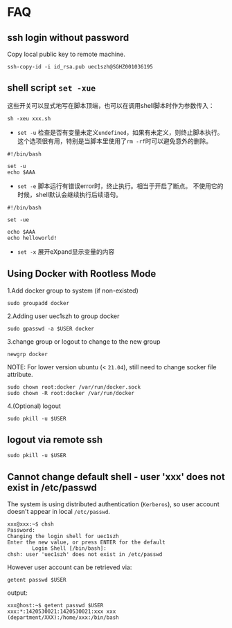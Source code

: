 
# FAQ

## ssh login without password

Copy local public key to remote machine.

``` shell
ssh-copy-id -i id_rsa.pub uec1szh@SGHZ001036195
```

## shell script `set -xue`

这些开关可以显式地写在脚本顶端，也可以在调用shell脚本时作为参数传入：

``` shell
sh -xeu xxx.sh
```

- `set -u`
检查是否有变量未定义`undefined`，如果有未定义，则终止脚本执行。
这个选项很有用，特别是当脚本里使用了`rm -rf`时可以避免意外的删除。

``` shell
#!/bin/bash

set -u
echo $AAA
```

- `set -e`
脚本运行有错误error时，终止执行。相当于开启了断点。
不使用它的时候，shell默认会继续执行后续语句。

``` shell
#!/bin/bash

set -ue

echo $AAA
echo helloworld!
```

- `set -x`
展开eXpand显示变量的内容

## Using Docker with Rootless Mode

1.Add docker group to system (if non-existed)

``` shell
sudo groupadd docker
```

2.Adding user uec1szh to group docker

``` shell
sudo gpasswd -a $USER docker
```

3.change group or logout to change to the new group

``` shell
newgrp docker
```

NOTE:
For lower version ubuntu (< `21.04`), still need to change socker file attribute.

``` shell
sudo chown root:docker /var/run/docker.sock
sudo chown -R root:docker /var/run/docker
```

4.(Optional) logout

``` shell
sudo pkill -u $USER
```

## logout via remote ssh

``` shell
sudo pkill -u $USER
```

## Cannot change default shell - user 'xxx' does not exist in /etc/passwd

The system is using distributed authentication (`Kerberos`), so user account doesn't appear in local `/etc/passwd`.

``` shell
xxx@xxx:~$ chsh
Password:
Changing the login shell for uec1szh
Enter the new value, or press ENTER for the default
        Login Shell [/bin/bash]:
chsh: user 'uec1szh' does not exist in /etc/passwd
```

However user account can be retrieved via:

``` shell
getent passwd $USER
```

output:

``` shell
xxx@host:~$ getent passwd $USER
xxx:*:1420530021:1420530021:xxx xxx (department/XXX):/home/xxx:/bin/bash
```
